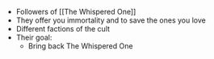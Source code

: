- Followers of [[The Whispered One]]
- They offer you immortality and to save the ones you love
- Different factions of the cult
- Their goal:
	- Bring back The Whispered One